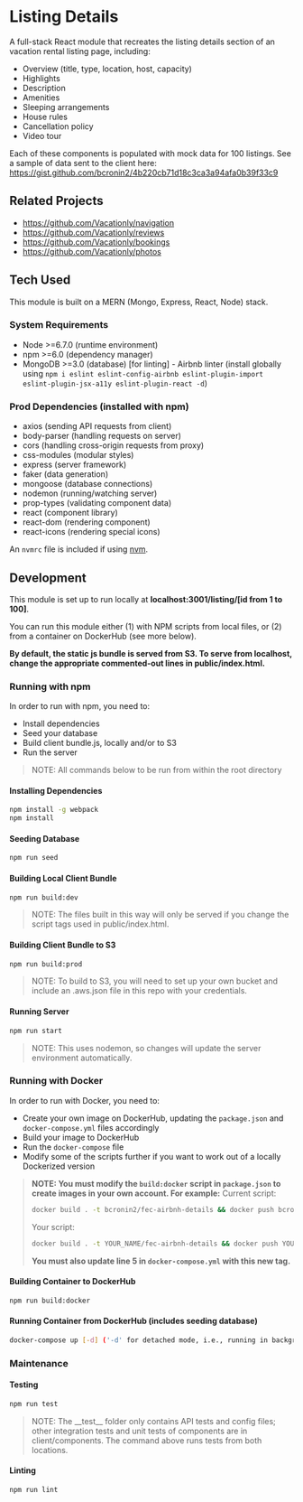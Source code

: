 # Listing Details

A full-stack React module that recreates the listing details section of an vacation rental listing page, including:

- Overview (title, type, location, host, capacity)
- Highlights
- Description
- Amenities
- Sleeping arrangements
- House rules
- Cancellation policy
- Video tour

Each of these components is populated with mock data for 100 listings. See a sample of data sent to the client here: https://gist.github.com/bcronin2/4b220cb71d18c3ca3a94afa0b39f33c9

## Related Projects

- https://github.com/Vacationly/navigation
- https://github.com/Vacationly/reviews
- https://github.com/Vacationly/bookings
- https://github.com/Vacationly/photos

## Tech Used

This module is built on a MERN (Mongo, Express, React, Node) stack.

### System Requirements

- Node >=6.7.0 (runtime environment)
- npm >=6.0 (dependency manager)
- MongoDB >=3.0 (database)
[for linting] - Airbnb linter (install globally using ```npm i eslint eslint-config-airbnb eslint-plugin-import eslint-plugin-jsx-a11y eslint-plugin-react -d```)

### Prod Dependencies (installed with npm)

- axios (sending API requests from client)
- body-parser (handling requests on server)
- cors (handling cross-origin requests from proxy)
- css-modules (modular styles)
- express (server framework)
- faker (data generation)
- mongoose (database connections)
- nodemon (running/watching server)
- prop-types (validating component data)
- react (component library)
- react-dom (rendering component)
- react-icons (rendering special icons)

An `nvmrc` file is included if using [nvm](https://github.com/creationix/nvm).

## Development

This module is set up to run locally at **localhost:3001/listing/[id from 1 to 100]**.

You can run this module either (1) with NPM scripts from local files, or (2) from a container on DockerHub (see more below).

**By default, the static js bundle is served from S3. To serve from localhost, change the appropriate commented-out lines in public/index.html.**

### Running with npm
In order to run with npm, you need to:

- Install dependencies
- Seed your database
- Build client bundle.js, locally and/or to S3
- Run the server

> NOTE: All commands below to be run from within the root directory

#### Installing Dependencies

```sh
npm install -g webpack
npm install
```

#### Seeding Database

```sh
npm run seed
```

#### Building Local Client Bundle

```sh
npm run build:dev
```
> NOTE: The files built in this way will only be served if you change the script tags used in public/index.html.

#### Building Client Bundle to S3

```sh
npm run build:prod
```
> NOTE: To build to S3, you will need to set up your own bucket and include an .aws.json file in this repo with your credentials.


#### Running Server

```sh
npm run start
```

> NOTE: This uses nodemon, so changes will update the server environment automatically.

### Running with Docker

In order to run with Docker, you need to:

- Create your own image on DockerHub, updating the `package.json` and `docker-compose.yml` files accordingly
- Build your image to DockerHub
- Run the `docker-compose` file
- Modify some of the scripts further if you want to work out of a locally Dockerized version

> **NOTE: You must modify the `build:docker` script in `package.json` to create images in your own account. For example:**
> Current script:
> ```sh
> docker build . -t bcronin2/fec-airbnh-details && docker push bcronin2/fec-airbnh-details
> ```
> Your script:
> ```sh
> docker build . -t YOUR_NAME/fec-airbnh-details && docker push YOUR_NAME/fec-airbnh-details
> ```
> **You must also update line 5 in `docker-compose.yml` with this new tag.**

#### Building Container to DockerHub

```sh
npm run build:docker
```

#### Running Container from DockerHub (includes seeding database)

```sh
docker-compose up [-d] ('-d' for detached mode, i.e., running in background)
```

### Maintenance

#### Testing

```sh
npm run test
```

> NOTE: The \_\_test\_\_ folder only contains API tests and config files; other integration tests and unit tests of components are in client/components. The command above runs tests from both locations.

#### Linting

```sh
npm run lint
```
